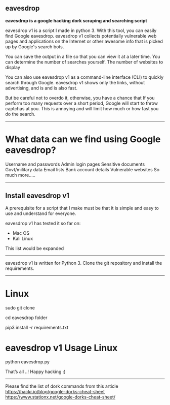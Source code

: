 ## eavesdrop
**eavesdrop is a google hacking dork scraping and searching script**

eavesdrop v1 is a script I made in python 3. With this tool, you can easily find Google eavesdrop. eavesdrop v1 collects potentially vulnerable web pages and applications on the Internet or other awesome info that is picked up by Google's search bots.

You can save the output in a file so that you can view it at a later time. You can determine the number of searches yourself. The number of websites to display

You can also use eavesdrop v1 as a command-line interface (CLI) to quickly search through Google. eavesdrop v1 shows only the links, without advertising, and is and is also fast.

But be careful not to overdo it, otherwise, you have a chance that If you perform too many requests over a short period, Google will start to throw captchas at you. This is annoying and will limit how much or how fast you do the search.
****

# What data can we find using Google eavesdrop?

Username and passwords
Admin login pages
Sensitive documents
Govt/military data
Email lists
Bank account details
Vulnerable websites
So much more.....
****

## Install eavesdrop v1
A prerequisite for a script that I make must be that it is simple and easy to use and understand for everyone.

eavesdrop v1 has tested it so far on:
* Mac OS
* Kali Linux

This list would be expanded
****

eavesdrop v1 is written for Python 3. Clone the git repository and install the requirements.
****

# Linux
sudo git clone

cd eavesdrop folder

pip3 install -r requirements.txt

# eavesdrop v1 Usage Linux

python eavesdrop.py

That’s all ..!
Happy hacking :)
****

Please find the list of dork commands from this article
https://hackr.io/blog/google-dorks-cheat-sheet
https://www.stationx.net/google-dorks-cheat-sheet/
